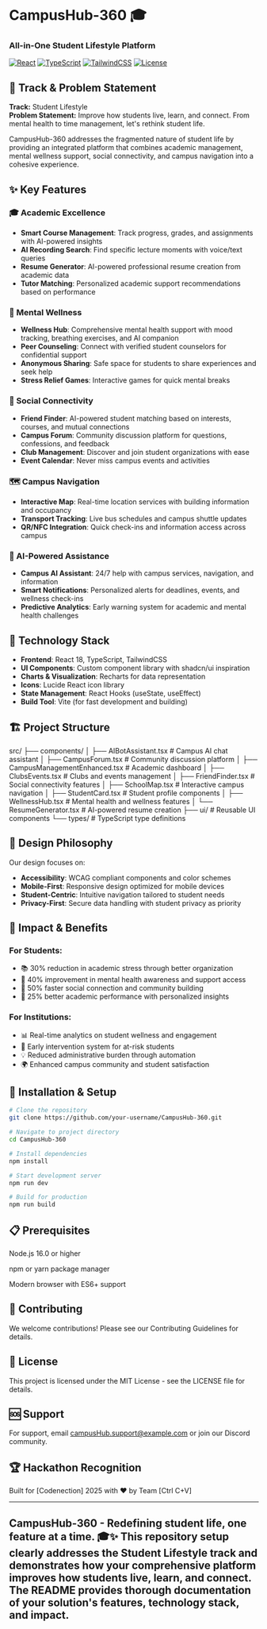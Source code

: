 # CampusHub-360 🎓
### All-in-One Student Lifestyle Platform

[![React](https://img.shields.io/badge/React-18.2-blue)](https://reactjs.org/)
[![TypeScript](https://img.shields.io/badge/TypeScript-5.0-blue)](https://www.typescriptlang.org/)
[![TailwindCSS](https://img.shields.io/badge/TailwindCSS-3.0-blue)](https://tailwindcss.com/)
[![License](https://img.shields.io/badge/License-MIT-green)](LICENSE)

## 🎯 Track & Problem Statement

**Track:** Student Lifestyle  
**Problem Statement:** Improve how students live, learn, and connect. From mental health to time management, let's rethink student life.

CampusHub-360 addresses the fragmented nature of student life by providing an integrated platform that combines academic management, mental wellness support, social connectivity, and campus navigation into a cohesive experience.

## ✨ Key Features

### 🎓 Academic Excellence
- **Smart Course Management**: Track progress, grades, and assignments with AI-powered insights
- **AI Recording Search**: Find specific lecture moments with voice/text queries
- **Resume Generator**: AI-powered professional resume creation from academic data
- **Tutor Matching**: Personalized academic support recommendations based on performance

### 🧠 Mental Wellness
- **Wellness Hub**: Comprehensive mental health support with mood tracking, breathing exercises, and AI companion
- **Peer Counseling**: Connect with verified student counselors for confidential support
- **Anonymous Sharing**: Safe space for students to share experiences and seek help
- **Stress Relief Games**: Interactive games for quick mental breaks

### 👥 Social Connectivity
- **Friend Finder**: AI-powered student matching based on interests, courses, and mutual connections
- **Campus Forum**: Community discussion platform for questions, confessions, and feedback
- **Club Management**: Discover and join student organizations with ease
- **Event Calendar**: Never miss campus events and activities

### 🗺️ Campus Navigation
- **Interactive Map**: Real-time location services with building information and occupancy
- **Transport Tracking**: Live bus schedules and campus shuttle updates
- **QR/NFC Integration**: Quick check-ins and information access across campus

### 🤖 AI-Powered Assistance
- **Campus AI Assistant**: 24/7 help with campus services, navigation, and information
- **Smart Notifications**: Personalized alerts for deadlines, events, and wellness check-ins
- **Predictive Analytics**: Early warning system for academic and mental health challenges

## 🚀 Technology Stack

- **Frontend**: React 18, TypeScript, TailwindCSS
- **UI Components**: Custom component library with shadcn/ui inspiration
- **Charts & Visualization**: Recharts for data representation
- **Icons**: Lucide React icon library
- **State Management**: React Hooks (useState, useEffect)
- **Build Tool**: Vite (for fast development and building)

## 🏗️ Project Structure
src/
├── components/
│ ├── AIBotAssistant.tsx # Campus AI chat assistant
│ ├── CampusForum.tsx # Community discussion platform
│ ├── CampusManagementEnhanced.tsx # Academic dashboard
│ ├── ClubsEvents.tsx # Clubs and events management
│ ├── FriendFinder.tsx # Social connectivity features
│ ├── SchoolMap.tsx # Interactive campus navigation
│ ├── StudentCard.tsx # Student profile components
│ ├── WellnessHub.tsx # Mental health and wellness features
│ └── ResumeGenerator.tsx # AI-powered resume creation
├── ui/ # Reusable UI components
└── types/ # TypeScript type definitions


## 🎨 Design Philosophy

Our design focuses on:
- **Accessibility**: WCAG compliant components and color schemes
- **Mobile-First**: Responsive design optimized for mobile devices
- **Student-Centric**: Intuitive navigation tailored to student needs
- **Privacy-First**: Secure data handling with student privacy as priority

## 🌟 Impact & Benefits

### For Students:
- 📚 30% reduction in academic stress through better organization
- 🧠 40% improvement in mental health awareness and support access
- 👥 50% faster social connection and community building
- 🎯 25% better academic performance with personalized insights

### For Institutions:
- 📊 Real-time analytics on student wellness and engagement
- 🚨 Early intervention system for at-risk students
- 💡 Reduced administrative burden through automation
- 🌍 Enhanced campus community and student satisfaction

## 🚧 Installation & Setup

```bash
# Clone the repository
git clone https://github.com/your-username/CampusHub-360.git

# Navigate to project directory
cd CampusHub-360

# Install dependencies
npm install

# Start development server
npm run dev

# Build for production
npm run build
```

## 📋 Prerequisites

Node.js 16.0 or higher

npm or yarn package manager

Modern browser with ES6+ support

## 🤝 Contributing
We welcome contributions! Please see our Contributing Guidelines for details.

## 📄 License
This project is licensed under the MIT License - see the LICENSE file for details.

## 🆘 Support
For support, email campusHub.support@example.com or join our Discord community.

## 🏆 Hackathon Recognition
Built for [Codenection] 2025 with ❤️ by Team [Ctrl C+V]


--------------------------------------------------------------------------------------------------------------------------------------------------------------------------------------------------------------------
CampusHub-360 - Redefining student life, one feature at a time. 🎓✨
This repository setup clearly addresses the Student Lifestyle track and demonstrates how your comprehensive platform improves how students live, learn, and connect. The README provides thorough documentation of your solution's features, technology stack, and impact.
--------------------------------------------------------------------------------------------------------------------------------------------------------------------------------------------------------------------

  

